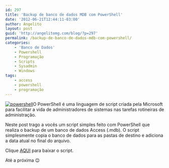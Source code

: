 ```yaml
---
id: 297
title: 'Backup de banco de dados MDB com PowerShell'
date: '2012-06-21T12:44:11-03:00'
author: Angelito
layout: post
guid: 'http://angelitomg.com/blog/?p=297'
permalink: /backup-de-banco-de-dados-mdb-com-powershell/
categories:
    - 'Banco de Dados'
    - Powershell
    - Programação
    - Scripts
    - Sysadmin
    - Windows
tags:
    - access
    - powershell
    - programação
---
```


[![](http://angelitomg.github.io/wp-content/uploads/2012/06/powershell.png "powershell")](http://angelitomg.github.io/wp-content/uploads/2012/06/powershell.png)O PowerShell é uma linguagem de script criada pela Microsoft para facilitar a vida de administradores de sistemas nas tarefas rotineiras de administração.

Neste post trago a vocês um script simples feito com PowerShell que realiza o backup de um banco de dados Access (.mdb). O script simplesmente copia o banco de dados para as pastas de destino e adiciona a data atual no final do arquivo.

Clique [AQUI](https://angelitomg.github.io/downloads/backup_access.ps1) para baixar o script.

Até a próxima 😉